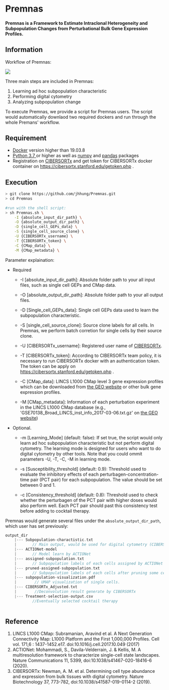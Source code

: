 # Premnas
#### Premnas is a Framework to Estimate Intraclonal Heterogeneity and Subpopulation Changes from Perturbational Bulk Gene Expression Profiles.

## Information

Workflow of Premnas: 

![](https://i.imgur.com/sLydog1.png)


Three main steps are included in Premnas:
1. Learning ad hoc subpopulation characteristic
2. Performing digital cytometry
3. Analyzing subpopulation change

To execute Premnas, we provide a script for Premnas users. The script would automatically downlaod two required dockers and run through the whole Premans' workflow.

## Requirement
* [Docker](https://www.docker.com/) version higher than 19.03.8
* [Python 3.7 ](https://www.python.org/downloads/) or higher as well as [numpy](https://numpy.org/) and [pandas](https://pandas.pydata.org/) packages
* Registration on [CIBERSORTx](https://cibersortx.stanford.edu/index.php) and get token for CIBERSORTx docker container on https://cibersortx.stanford.edu/getoken.php .



## Execution

```sh
> git clone https://github.com/jhhung/Premnas.git
> cd Premnas
    
#run with the shell script:
> sh Premnas.sh \
    -I {absolute_input_dir_path} \
    -O {absolute_output_dir_path} \
    -D {single_cell_GEPs_data} \
    -S {single_cell_source_clone} \
    -U {CIBERSORTx_username} \
    -T {CIBERSORTx_token} \
    -C {CMap_data} \
    -M {CMap_metadata} \
```

Parameter explaination:
* Required

    * -I [absolute_input_dir_path]:
        Absolute folder path to your all input files, such as single cell GEPs and CMap data.
        
    * -O [absolute_output_dir_path]: 
        Absolute folder path to your all output files.
        
    * -D [Single_cell_GEPs_data]: 
        Single cell GEPs data used to learn the subpopulation characteristic.
        
    * -S [single_cell_source_clone]: 
        Source clone labels for all cells. In Premnas, we perform batch corretion for single cells by their source clone.
        
    * -U [CIBERSORTx_username]:
        Registered user name of [CIBERSORTx](https://cibersortx.stanford.edu/index.php). 
        
    * -T [CIBERSORTx_token]: 
        According to CIBERSORTx team policy, it is necessary to run CIBERSORTx docker with an authentication token. The token can be apply on https://cibersortx.stanford.edu/getoken.php .
        
    * -C [CMap_data]: 
        LINCS L1000 CMap level 3 gene expression profiles which can be downloaded from [the GEO website](https://www.ncbi.nlm.nih.gov/geo/query/acc.cgi?acc=GSE70138) or other bulk gene expression profiles. 
        
    * -M [CMap_metadata]: 
        Information of each perturbation experiment in the LINCS L1000 CMap database (e.g., 'GSE70138_Broad_LINCS_inst_info_2017-03-06.txt.gz' on [the GEO website](https://www.ncbi.nlm.nih.gov/geo/query/acc.cgi?acc=GSE70138))

* Optional.

    * -m [Learning_Mode] (default: false): 
        If set true, the script would only learn ad hoc subpopulation characteristic but not perform digital cytometry. The learning mode is designed for users who want to do digital cytometry by other tools. Note that you could ommit parameters -U, -T, -C, -M in learning mode.
        
    * -s [Susceptibility_threshold] (default: 0.9): Threshold used to evaluate the inhibitory effects of each perturbagen-concentration-time pair (PCT pair) for each subpopulation. The value should be set between 0 and 1.
 
    * -c [Consistency_threshold] (default: 0.8): Threshold used to check whether the perturbagen of the PCT pair with higher doses would also perform well. Each PCT pair should past this consistency test before adding to cocktail therapy.

Premnas would generate several files under the ```absolute_output_dir_path```, which user has set previously:
```c
output_dir   
    |--- Subpopulation-charactistic.txt 
    |       // Main output, would be used for digital cytometry (CIBERSORTx)
    |--- ACTIONet-model
    |       // Model learn by ACTIONet
    |--- assigned-subpopulation.txt
    |       // Subpopulation labels of each cells assigned by ACTIONet
    |--- pruned-assigned-subpopulation.txt
    |       // Subpopulation labels of each cells after pruning some cells by considering archetypal explicit function
    |--- subpopulation-visualization.pdf
    |        // UMAP visualization of single cells.
    |--- CIBERSORTx_Adjusted.txt
    |        //Deconvolution result generate by CIBERSORTx
    |--- Treatment-selection-output.csv
            //Eventually selected cocktail therapy
            
```

## Reference
1. LINCS L1000 CMap: Subramanian, Aravind et al. A Next Generation Connectivity Map: L1000 Platform and the First 1,000,000 Profiles. Cell vol. 171,6 : 1437-1452.e17. doi:10.1016/j.cell.2017.10.049 (2017)
2. ACTIONet: Mohammadi, S., Davila-Velderrain, J. & Kellis, M. A multiresolution framework to characterize single-cell state landscapes. Nature Communications 11, 5399, doi:10.1038/s41467-020-18416-6 (2020).
3. CIBERSORTx: Newman, A. M. et al. Determining cell type abundance and expression from bulk tissues with digital cytometry. Nature Biotechnology 37, 773-782, doi:10.1038/s41587-019-0114-2 (2019).
